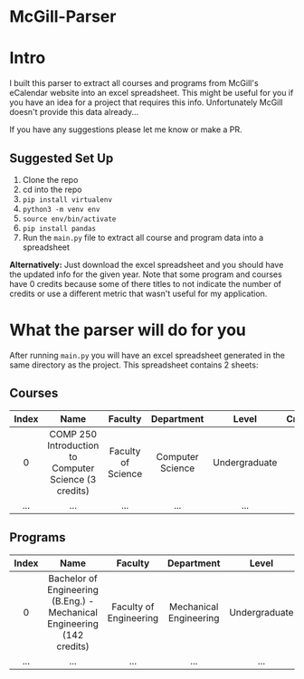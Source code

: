 # McGill-Parser

# Intro

I built this parser to extract all courses and programs from McGill's eCalendar website into an excel spreadsheet. This might be useful for you if you have an idea for a project that requires this info. Unfortunately McGill doesn't provide this data already...

If you have any suggestions please let me know or make a PR.

## Suggested Set Up

1. Clone the repo
2. cd into the repo
3. `pip install virtualenv`
4. `python3 -m venv env`
5. `source env/bin/activate`
6. `pip install pandas`
7. Run the `main.py` file to extract all course and program data into a spreadsheet

**Alternatively:** Just download the excel spreadsheet and you should have the updated info for the given year. Note that some program and courses have 0 credits because some of there titles to not indicate the number of credits or use a different metric that wasn't useful for my application.

# What the parser will do for you

After running `main.py` you will have an excel spreadsheet generated in the same directory as the project. This spreadsheet contains 2 sheets:

## Courses

| Index |                         Name                          |      Faculty       |    Department    |     Level     | Credits |
| :---: | :---------------------------------------------------: | :----------------: | :--------------: | :-----------: | :-----: |
|   0   | COMP 250 Introduction to Computer Science (3 credits) | Faculty of Science | Computer Science | Undergraduate |    3    |
|  ...  |                          ...                          |        ...         |       ...        |      ...      |   ...   |

## Programs

| Index |                                  Name                                   |        Faculty         |       Department       |     Level     | Credits |
| :---: | :---------------------------------------------------------------------: | :--------------------: | :--------------------: | :-----------: | :-----: |
|   0   | Bachelor of Engineering (B.Eng.) - Mechanical Engineering (142 credits) | Faculty of Engineering | Mechanical Engineering | Undergraduate |   142   |
|  ...  |                                   ...                                   |          ...           |          ...           |      ...      |   ...   |
